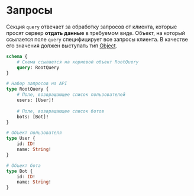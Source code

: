 # Запросы

Секция `query` отвечает за обработку запросов от клиента, которые просят сервер **отдать данные** в требуемом виде. 
Объект, на который ссылается поле `query` специфицирует все запросы клиента. В качестве его значения должен выступать 
тип [Object](/sdl/object).

```graphql
schema {
    # Схема ссылается на корневой объект RootQuery
    query: RootQuery
}

# Набор запросов на API
type RootQuery {
    # Поле, возвращающее список пользователей
    users: [User]!
    
    # Поле, возвращающее список ботов
    bots: [Bot]!
}

# Объект пользователя
type User {
    id: ID!
    name: String!
}

# Объект бота
type Bot {
    id: ID!
    name: String!
}
```

